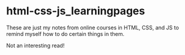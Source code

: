 # html-css-js_learningpages

These are just my notes from online courses in HTML, CSS, and JS to remind myself how to do certain things in them.

Not an interesting read!
